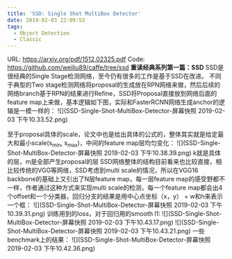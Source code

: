 ```yaml
---
title: 'SSD: Single Shot MultiBox Detector'
date: 2019-02-03 22:09:53
tags:
  - Object Detection
  - Classic
---
```

URL: https://arxiv.org/pdf/1512.02325.pdf
Code: https://github.com/weiliu89/caffe/tree/ssd
**重读经典系列第一篇：SSD**
SSD是很经典的Single Stage检测网络，至今仍有很多的工作是基于SSD在改进。
不同于典型的Two stage检测网络将proposal的生成放在RPN网络来做，然后后续的网络branch基于RPN的结果进行Refine，SSD将Proposal直接放到网络后面的feature map上来做，基本逻辑如下图，实际和FasterRCNN网络生成anchor的逻辑是一模一样的：
![](SSD-Single-Shot-MultiBox-Detector-屏幕快照 2019-02-03 下午10.33.52.png)

至于proposal具体的scale，论文中也是给出具体的公式的，整体其实就是给定最大和最小scale(s<sub>min</sub>, s<sub>max</sub>)，中间的feature map层均匀变化：
![](SSD-Single-Shot-MultiBox-Detector-屏幕快照 2019-02-03 下午10.38.39.png)
k就是具体的层，m是全部产生proposal的层
SSD网络整体的结构目前看来也比较直接，相比较传统的VGG等网络，SSD考虑到multi scale的情况，所以在VGG16 backbone的基础上又引出了N层feature map，每一层feature map的感受野都不一样，作者通过这种方式来实现multi scale的检测，每一个feature map都会出4个offset和一个分类器，回归分支的结果是用中心点坐标（x，y） + w和h来表示一个框：
![](SSD-Single-Shot-MultiBox-Detector-屏幕快照 2019-02-03 下午10.39.31.png)
训练用到的loss，对于回归用的smooth l1:
![](SSD-Single-Shot-MultiBox-Detector-屏幕快照 2019-02-03 下午10.43.17.png)
![](SSD-Single-Shot-MultiBox-Detector-屏幕快照 2019-02-03 下午10.43.21.png)
一些benchmark上的结果：
![](SSD-Single-Shot-MultiBox-Detector-屏幕快照 2019-02-03 下午10.42.36.png)

